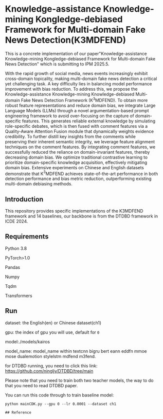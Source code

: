 # Knowledge-assistance Knowledge-mining Kongledge-debiased Framework for Multi-domain Fake News Detection(K3MDFEND)

This is a concrete implementation of our paper"Knowledge-assistance Knowledge-mining Kongledge-debiased Framework for Multi-domain Fake News Detection" which is submitting to IPM 2025.5.

With the rapid growth of social media, news events increasingly exhibit cross-domain topicality, making multi-domain fake news detection a critical yet challenging task. A key difficulty lies in balancing model performance improvement with bias reduction. To address this, we propose the Knowledge-assistance Knowledge-mining Knowledge-debiased Multi-domain Fake News Detection Framework (K$^3$MDFEND). To obtain more robust feature representations and reduce domain bias, we integrate Large Language Models (LLMs) through a novel argumentation-based prompt engineering framework to avoid over-focusing on the capture of domain-specific features. This generates reliable external knowledge by simulating role-specific debates, which is then fused with comment features via a Quality-Aware Attention Fusion module that dynamically weights evidence credibility. To further distill key insights from the comments while preserving their inherent semantic integrity, we leverage feature alignment techniques on the comment features. By integrating comment features, we successfully reduced the reliance on domain-invariant features, thereby decreasing domain bias. We optimize traditional contrastive learning to prioritize domain-specific knowledge acquisition, effectively mitigating domain bias. Extensive experiments on Chinese and English datasets demonstrate that K$^3$MDFEND achieves state-of-the-art performance in both detection performance and bias metric reduction, outperforming existing multi-domain debiasing methods.

## Introduction

This repository provides specific implementations of the K3MDFEND framework and 14 baselines, our backbone is from the DTDBD framework in ICDE 2024.

## Requirements

Python 3.8

PyTorch>1.0

Pandas

Numpy

Tqdm

Transformers

## Run

dataset: the English(en) or Chinese dataset(ch1)

gpu: the index of gpu you will use, default for `0`

model:./models/kairos

model_name: model_name within textcnn bigru bert eann eddfn mmoe mose dualemotion stylelstm mdfend m3fend.

for DTDBD running, you need to click this link: https://github.com/ningljy/DTDBD/tree/main

Please note that you need to train both two teacher models, the way to do that you need to read DTDBD paper.

You can run this code through to train baseline model:

```
python mainCDK.py --gpu 0 --lr 0.0001 --dataset ch1

## Reference
